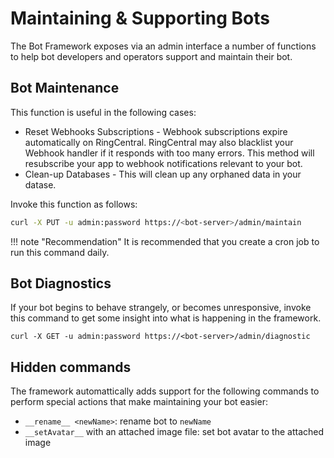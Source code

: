 # Maintaining & Supporting Bots

The Bot Framework exposes via an admin interface a number of functions to help bot developers and operators support and maintain their bot. 

## Bot Maintenance

This function is useful in the following cases:

* Reset Webhooks Subscriptions - Webhook subscriptions expire automatically on RingCentral. RingCentral may also blacklist your Webhook handler if it responds with too many errors. This method will resubscribe your app to webhook notifications relevant to your bot. 
* Clean-up Databases - This will clean up any orphaned data in your datase.

Invoke this function as follows:

```bash
curl -X PUT -u admin:password https://<bot-server>/admin/maintain
```

!!! note "Recommendation"
    It is recommended that you create a cron job to run this command daily.

## Bot Diagnostics

If your bot begins to behave strangely, or becomes unresponsive, invoke this command to get some insight into what is happening in the framework.

```
curl -X GET -u admin:password https://<bot-server>/admin/diagnostic
```

## Hidden commands

The framework automattically adds support for the following commands to perform special actions that make maintaining your bot easier:

- `__rename__ <newName>`: rename bot to `newName`
- `__setAvatar__` with an attached image file: set bot avatar to the attached image
